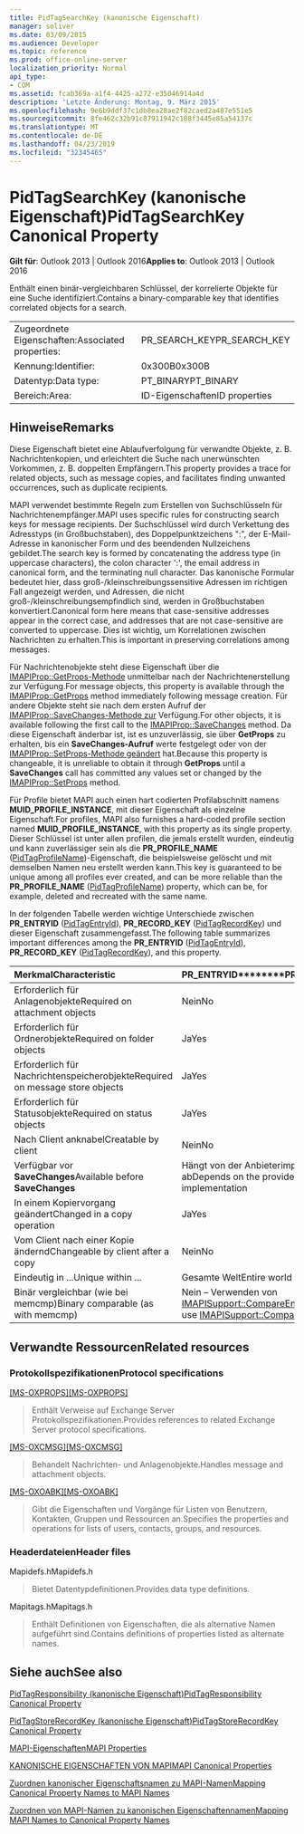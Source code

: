 ```yaml
---
title: PidTagSearchKey (kanonische Eigenschaft)
manager: soliver
ms.date: 03/09/2015
ms.audience: Developer
ms.topic: reference
ms.prod: office-online-server
localization_priority: Normal
api_type:
- COM
ms.assetid: fcab369a-a1f4-4425-a272-e35046914a4d
description: 'Letzte Änderung: Montag, 9. März 2015'
ms.openlocfilehash: 9e6b9ddf37c1db8ea28ae2f82caed2a487e551e5
ms.sourcegitcommit: 8fe462c32b91c87911942c188f3445e85a54137c
ms.translationtype: MT
ms.contentlocale: de-DE
ms.lasthandoff: 04/23/2019
ms.locfileid: "32345465"
---
```

# <a name="pidtagsearchkey-canonical-property"></a><span data-ttu-id="a8ca5-103">PidTagSearchKey (kanonische Eigenschaft)</span><span class="sxs-lookup"><span data-stu-id="a8ca5-103">PidTagSearchKey Canonical Property</span></span>

  
  
<span data-ttu-id="a8ca5-104">**Gilt für**: Outlook 2013 | Outlook 2016</span><span class="sxs-lookup"><span data-stu-id="a8ca5-104">**Applies to**: Outlook 2013 | Outlook 2016</span></span> 
  
<span data-ttu-id="a8ca5-105">Enthält einen binär-vergleichbaren Schlüssel, der korrelierte Objekte für eine Suche identifiziert.</span><span class="sxs-lookup"><span data-stu-id="a8ca5-105">Contains a binary-comparable key that identifies correlated objects for a search.</span></span>
  
|||
|:-----|:-----|
|<span data-ttu-id="a8ca5-106">Zugeordnete Eigenschaften:</span><span class="sxs-lookup"><span data-stu-id="a8ca5-106">Associated properties:</span></span>  <br/> |<span data-ttu-id="a8ca5-107">PR_SEARCH_KEY</span><span class="sxs-lookup"><span data-stu-id="a8ca5-107">PR_SEARCH_KEY</span></span>  <br/> |
|<span data-ttu-id="a8ca5-108">Kennung:</span><span class="sxs-lookup"><span data-stu-id="a8ca5-108">Identifier:</span></span>  <br/> |<span data-ttu-id="a8ca5-109">0x300B</span><span class="sxs-lookup"><span data-stu-id="a8ca5-109">0x300B</span></span>  <br/> |
|<span data-ttu-id="a8ca5-110">Datentyp:</span><span class="sxs-lookup"><span data-stu-id="a8ca5-110">Data type:</span></span>  <br/> |<span data-ttu-id="a8ca5-111">PT_BINARY</span><span class="sxs-lookup"><span data-stu-id="a8ca5-111">PT_BINARY</span></span>  <br/> |
|<span data-ttu-id="a8ca5-112">Bereich:</span><span class="sxs-lookup"><span data-stu-id="a8ca5-112">Area:</span></span>  <br/> |<span data-ttu-id="a8ca5-113">ID-Eigenschaften</span><span class="sxs-lookup"><span data-stu-id="a8ca5-113">ID properties</span></span>  <br/> |
   
## <a name="remarks"></a><span data-ttu-id="a8ca5-114">Hinweise</span><span class="sxs-lookup"><span data-stu-id="a8ca5-114">Remarks</span></span>

<span data-ttu-id="a8ca5-115">Diese Eigenschaft bietet eine Ablaufverfolgung für verwandte Objekte, z. B. Nachrichtenkopien, und erleichtert die Suche nach unerwünschten Vorkommen, z. B. doppelten Empfängern.</span><span class="sxs-lookup"><span data-stu-id="a8ca5-115">This property provides a trace for related objects, such as message copies, and facilitates finding unwanted occurrences, such as duplicate recipients.</span></span>
  
<span data-ttu-id="a8ca5-116">MAPI verwendet bestimmte Regeln zum Erstellen von Suchschlüsseln für Nachrichtenempfänger.</span><span class="sxs-lookup"><span data-stu-id="a8ca5-116">MAPI uses specific rules for constructing search keys for message recipients.</span></span> <span data-ttu-id="a8ca5-117">Der Suchschlüssel wird durch Verkettung des Adresstyps (in Großbuchstaben), des Doppelpunktzeichens ":", der E-Mail-Adresse in kanonischer Form und des beendenden Nullzeichens gebildet.</span><span class="sxs-lookup"><span data-stu-id="a8ca5-117">The search key is formed by concatenating the address type (in uppercase characters), the colon character ':', the email address in canonical form, and the terminating null character.</span></span> <span data-ttu-id="a8ca5-118">Das kanonische Formular bedeutet hier, dass groß-/kleinschreibungssensitive Adressen im richtigen Fall angezeigt werden, und Adressen, die nicht groß-/kleinschreibungsempfindlich sind, werden in Großbuchstaben konvertiert.</span><span class="sxs-lookup"><span data-stu-id="a8ca5-118">Canonical form here means that case-sensitive addresses appear in the correct case, and addresses that are not case-sensitive are converted to uppercase.</span></span> <span data-ttu-id="a8ca5-119">Dies ist wichtig, um Korrelationen zwischen Nachrichten zu erhalten.</span><span class="sxs-lookup"><span data-stu-id="a8ca5-119">This is important in preserving correlations among messages.</span></span>
  
<span data-ttu-id="a8ca5-120">Für Nachrichtenobjekte steht diese Eigenschaft über die [IMAPIProp::GetProps-Methode](imapiprop-getprops.md) unmittelbar nach der Nachrichtenerstellung zur Verfügung.</span><span class="sxs-lookup"><span data-stu-id="a8ca5-120">For message objects, this property is available through the [IMAPIProp::GetProps](imapiprop-getprops.md) method immediately following message creation.</span></span> <span data-ttu-id="a8ca5-121">Für andere Objekte steht sie nach dem ersten Aufruf der [IMAPIProp::SaveChanges-Methode zur](imapiprop-savechanges.md) Verfügung.</span><span class="sxs-lookup"><span data-stu-id="a8ca5-121">For other objects, it is available following the first call to the [IMAPIProp::SaveChanges](imapiprop-savechanges.md) method.</span></span> <span data-ttu-id="a8ca5-122">Da diese Eigenschaft änderbar ist, ist es unzuverlässig, sie über **GetProps** zu erhalten, bis ein **SaveChanges-Aufruf** werte festgelegt oder von der [IMAPIProp::SetProps-Methode geändert](imapiprop-setprops.md) hat.</span><span class="sxs-lookup"><span data-stu-id="a8ca5-122">Because this property is changeable, it is unreliable to obtain it through **GetProps** until a **SaveChanges** call has committed any values set or changed by the [IMAPIProp::SetProps](imapiprop-setprops.md) method.</span></span> 
  
<span data-ttu-id="a8ca5-123">Für Profile bietet MAPI auch einen hart codierten Profilabschnitt namens **MUID_PROFILE_INSTANCE**, mit dieser Eigenschaft als einzelne Eigenschaft.</span><span class="sxs-lookup"><span data-stu-id="a8ca5-123">For profiles, MAPI also furnishes a hard-coded profile section named **MUID_PROFILE_INSTANCE**, with this property as its single property.</span></span> <span data-ttu-id="a8ca5-124">Dieser Schlüssel ist unter allen profilen, die jemals erstellt wurden, eindeutig und kann zuverlässiger sein als die **PR_PROFILE_NAME** ([PidTagProfileName](pidtagprofilename-canonical-property.md))-Eigenschaft, die beispielsweise gelöscht und mit demselben Namen neu erstellt werden kann.</span><span class="sxs-lookup"><span data-stu-id="a8ca5-124">This key is guaranteed to be unique among all profiles ever created, and can be more reliable than the **PR_PROFILE_NAME** ([PidTagProfileName](pidtagprofilename-canonical-property.md)) property, which can be, for example, deleted and recreated with the same name.</span></span>
  
<span data-ttu-id="a8ca5-125">In der folgenden Tabelle werden wichtige Unterschiede zwischen **PR_ENTRYID** ([PidTagEntryId](pidtagentryid-canonical-property.md)), **PR_RECORD_KEY** ([PidTagRecordKey](pidtagrecordkey-canonical-property.md)) und dieser Eigenschaft zusammengefasst.</span><span class="sxs-lookup"><span data-stu-id="a8ca5-125">The following table summarizes important differences among the **PR_ENTRYID** ([PidTagEntryId](pidtagentryid-canonical-property.md)), **PR_RECORD_KEY** ([PidTagRecordKey](pidtagrecordkey-canonical-property.md)), and this property.</span></span>
  
|<span data-ttu-id="a8ca5-126">**Merkmal**</span><span class="sxs-lookup"><span data-stu-id="a8ca5-126">**Characteristic**</span></span>|<span data-ttu-id="a8ca5-127">PR_ENTRYID\*\*\*\*</span><span class="sxs-lookup"><span data-stu-id="a8ca5-127">\*\*\*\*PR_ENTRYID\*\*\*\*</span></span>|<span data-ttu-id="a8ca5-128">PR_RECORD_KEY\*\*\*\*</span><span class="sxs-lookup"><span data-stu-id="a8ca5-128">\*\*\*\*PR_RECORD_KEY\*\*\*\*</span></span>|<span data-ttu-id="a8ca5-129">PR_SEARCH_KEY\*\*\*\*</span><span class="sxs-lookup"><span data-stu-id="a8ca5-129">\*\*\*\*PR_SEARCH_KEY\*\*\*\*</span></span>|
|:-----|:-----|:-----|:-----|
|<span data-ttu-id="a8ca5-130">Erforderlich für Anlagenobjekte</span><span class="sxs-lookup"><span data-stu-id="a8ca5-130">Required on attachment objects</span></span>  <br/> |<span data-ttu-id="a8ca5-131">Nein</span><span class="sxs-lookup"><span data-stu-id="a8ca5-131">No</span></span>  <br/> |<span data-ttu-id="a8ca5-132">Ja</span><span class="sxs-lookup"><span data-stu-id="a8ca5-132">Yes</span></span>  <br/> |<span data-ttu-id="a8ca5-133">Nein</span><span class="sxs-lookup"><span data-stu-id="a8ca5-133">No</span></span>  <br/> |
|<span data-ttu-id="a8ca5-134">Erforderlich für Ordnerobjekte</span><span class="sxs-lookup"><span data-stu-id="a8ca5-134">Required on folder objects</span></span>  <br/> |<span data-ttu-id="a8ca5-135">Ja</span><span class="sxs-lookup"><span data-stu-id="a8ca5-135">Yes</span></span>  <br/> |<span data-ttu-id="a8ca5-136">Ja</span><span class="sxs-lookup"><span data-stu-id="a8ca5-136">Yes</span></span>  <br/> |<span data-ttu-id="a8ca5-137">Nein</span><span class="sxs-lookup"><span data-stu-id="a8ca5-137">No</span></span>  <br/> |
|<span data-ttu-id="a8ca5-138">Erforderlich für Nachrichtenspeicherobjekte</span><span class="sxs-lookup"><span data-stu-id="a8ca5-138">Required on message store objects</span></span>  <br/> |<span data-ttu-id="a8ca5-139">Ja</span><span class="sxs-lookup"><span data-stu-id="a8ca5-139">Yes</span></span>  <br/> |<span data-ttu-id="a8ca5-140">Ja</span><span class="sxs-lookup"><span data-stu-id="a8ca5-140">Yes</span></span>  <br/> |<span data-ttu-id="a8ca5-141">Nein</span><span class="sxs-lookup"><span data-stu-id="a8ca5-141">No</span></span>  <br/> |
|<span data-ttu-id="a8ca5-142">Erforderlich für Statusobjekte</span><span class="sxs-lookup"><span data-stu-id="a8ca5-142">Required on status objects</span></span>  <br/> |<span data-ttu-id="a8ca5-143">Ja</span><span class="sxs-lookup"><span data-stu-id="a8ca5-143">Yes</span></span>  <br/> |<span data-ttu-id="a8ca5-144">Nein</span><span class="sxs-lookup"><span data-stu-id="a8ca5-144">No</span></span>  <br/> |<span data-ttu-id="a8ca5-145">Nein</span><span class="sxs-lookup"><span data-stu-id="a8ca5-145">No</span></span>  <br/> |
|<span data-ttu-id="a8ca5-146">Nach Client anknabel</span><span class="sxs-lookup"><span data-stu-id="a8ca5-146">Creatable by client</span></span>  <br/> |<span data-ttu-id="a8ca5-147">Nein</span><span class="sxs-lookup"><span data-stu-id="a8ca5-147">No</span></span>  <br/> |<span data-ttu-id="a8ca5-148">Nein</span><span class="sxs-lookup"><span data-stu-id="a8ca5-148">No</span></span>  <br/> |<span data-ttu-id="a8ca5-149">Ja</span><span class="sxs-lookup"><span data-stu-id="a8ca5-149">Yes</span></span>  <br/> |
|<span data-ttu-id="a8ca5-150">Verfügbar vor **SaveChanges**</span><span class="sxs-lookup"><span data-stu-id="a8ca5-150">Available before **SaveChanges**</span></span> <br/> |<span data-ttu-id="a8ca5-151">Hängt von der Anbieterimplementierung ab</span><span class="sxs-lookup"><span data-stu-id="a8ca5-151">Depends on the provider implementation</span></span>  <br/> |<span data-ttu-id="a8ca5-152">Hängt von der Anbieterimplementierung ab</span><span class="sxs-lookup"><span data-stu-id="a8ca5-152">Depends on the provider implementation</span></span>  <br/> |<span data-ttu-id="a8ca5-153">Bei Nachrichten ja.</span><span class="sxs-lookup"><span data-stu-id="a8ca5-153">For messages, Yes.</span></span> <span data-ttu-id="a8ca5-154">Für andere hängt es von der Anbieterimplementierung ab.</span><span class="sxs-lookup"><span data-stu-id="a8ca5-154">For others, It depends on the provider implementation.</span></span>  <br/> |
|<span data-ttu-id="a8ca5-155">In einem Kopiervorgang geändert</span><span class="sxs-lookup"><span data-stu-id="a8ca5-155">Changed in a copy operation</span></span>  <br/> |<span data-ttu-id="a8ca5-156">Ja</span><span class="sxs-lookup"><span data-stu-id="a8ca5-156">Yes</span></span>  <br/> |<span data-ttu-id="a8ca5-157">Ja</span><span class="sxs-lookup"><span data-stu-id="a8ca5-157">Yes</span></span>  <br/> |<span data-ttu-id="a8ca5-158">Nein</span><span class="sxs-lookup"><span data-stu-id="a8ca5-158">No</span></span>  <br/> |
|<span data-ttu-id="a8ca5-159">Vom Client nach einer Kopie ändernd</span><span class="sxs-lookup"><span data-stu-id="a8ca5-159">Changeable by client after a copy</span></span>  <br/> |<span data-ttu-id="a8ca5-160">Nein</span><span class="sxs-lookup"><span data-stu-id="a8ca5-160">No</span></span>  <br/> |<span data-ttu-id="a8ca5-161">Nein</span><span class="sxs-lookup"><span data-stu-id="a8ca5-161">No</span></span>  <br/> |<span data-ttu-id="a8ca5-162">Ja</span><span class="sxs-lookup"><span data-stu-id="a8ca5-162">Yes</span></span>  <br/> |
|<span data-ttu-id="a8ca5-163">Eindeutig in ...</span><span class="sxs-lookup"><span data-stu-id="a8ca5-163">Unique within ...</span></span>  <br/> |<span data-ttu-id="a8ca5-164">Gesamte Welt</span><span class="sxs-lookup"><span data-stu-id="a8ca5-164">Entire world</span></span>  <br/> |<span data-ttu-id="a8ca5-165">Anbieterinstanz</span><span class="sxs-lookup"><span data-stu-id="a8ca5-165">Provider instance</span></span>  <br/> |<span data-ttu-id="a8ca5-166">Gesamte Welt</span><span class="sxs-lookup"><span data-stu-id="a8ca5-166">Entire world</span></span>  <br/> |
|<span data-ttu-id="a8ca5-167">Binär vergleichbar (wie bei memcmp)</span><span class="sxs-lookup"><span data-stu-id="a8ca5-167">Binary comparable (as with memcmp)</span></span>  <br/> |<span data-ttu-id="a8ca5-168">Nein – Verwenden von [IMAPISupport::CompareEntryIDs](imapisupport-compareentryids.md)</span><span class="sxs-lookup"><span data-stu-id="a8ca5-168">No -- use [IMAPISupport::CompareEntryIDs](imapisupport-compareentryids.md)</span></span> <br/> |<span data-ttu-id="a8ca5-169">Ja</span><span class="sxs-lookup"><span data-stu-id="a8ca5-169">Yes</span></span>  <br/> |<span data-ttu-id="a8ca5-170">Ja</span><span class="sxs-lookup"><span data-stu-id="a8ca5-170">Yes</span></span>  <br/> |
   
## <a name="related-resources"></a><span data-ttu-id="a8ca5-171">Verwandte Ressourcen</span><span class="sxs-lookup"><span data-stu-id="a8ca5-171">Related resources</span></span>

### <a name="protocol-specifications"></a><span data-ttu-id="a8ca5-172">Protokollspezifikationen</span><span class="sxs-lookup"><span data-stu-id="a8ca5-172">Protocol specifications</span></span>

<span data-ttu-id="a8ca5-173">[[MS-OXPROPS]](https://msdn.microsoft.com/library/f6ab1613-aefe-447d-a49c-18217230b148%28Office.15%29.aspx)</span><span class="sxs-lookup"><span data-stu-id="a8ca5-173">[[MS-OXPROPS]](https://msdn.microsoft.com/library/f6ab1613-aefe-447d-a49c-18217230b148%28Office.15%29.aspx)</span></span>
  
> <span data-ttu-id="a8ca5-174">Enthält Verweise auf Exchange Server Protokollspezifikationen.</span><span class="sxs-lookup"><span data-stu-id="a8ca5-174">Provides references to related Exchange Server protocol specifications.</span></span>
    
<span data-ttu-id="a8ca5-175">[[MS-OXCMSG]](https://msdn.microsoft.com/library/7fd7ec40-deec-4c06-9493-1bc06b349682%28Office.15%29.aspx)</span><span class="sxs-lookup"><span data-stu-id="a8ca5-175">[[MS-OXCMSG]](https://msdn.microsoft.com/library/7fd7ec40-deec-4c06-9493-1bc06b349682%28Office.15%29.aspx)</span></span>
  
> <span data-ttu-id="a8ca5-176">Behandelt Nachrichten- und Anlagenobjekte.</span><span class="sxs-lookup"><span data-stu-id="a8ca5-176">Handles message and attachment objects.</span></span>
    
<span data-ttu-id="a8ca5-177">[[MS-OXOABK]](https://msdn.microsoft.com/library/f4cf9b4c-9232-4506-9e71-2270de217614%28Office.15%29.aspx)</span><span class="sxs-lookup"><span data-stu-id="a8ca5-177">[[MS-OXOABK]](https://msdn.microsoft.com/library/f4cf9b4c-9232-4506-9e71-2270de217614%28Office.15%29.aspx)</span></span>
  
> <span data-ttu-id="a8ca5-178">Gibt die Eigenschaften und Vorgänge für Listen von Benutzern, Kontakten, Gruppen und Ressourcen an.</span><span class="sxs-lookup"><span data-stu-id="a8ca5-178">Specifies the properties and operations for lists of users, contacts, groups, and resources.</span></span>
    
### <a name="header-files"></a><span data-ttu-id="a8ca5-179">Headerdateien</span><span class="sxs-lookup"><span data-stu-id="a8ca5-179">Header files</span></span>

<span data-ttu-id="a8ca5-180">Mapidefs.h</span><span class="sxs-lookup"><span data-stu-id="a8ca5-180">Mapidefs.h</span></span>
  
> <span data-ttu-id="a8ca5-181">Bietet Datentypdefinitionen.</span><span class="sxs-lookup"><span data-stu-id="a8ca5-181">Provides data type definitions.</span></span>
    
<span data-ttu-id="a8ca5-182">Mapitags.h</span><span class="sxs-lookup"><span data-stu-id="a8ca5-182">Mapitags.h</span></span>
  
> <span data-ttu-id="a8ca5-183">Enthält Definitionen von Eigenschaften, die als alternative Namen aufgeführt sind.</span><span class="sxs-lookup"><span data-stu-id="a8ca5-183">Contains definitions of properties listed as alternate names.</span></span>
    
## <a name="see-also"></a><span data-ttu-id="a8ca5-184">Siehe auch</span><span class="sxs-lookup"><span data-stu-id="a8ca5-184">See also</span></span>



[<span data-ttu-id="a8ca5-185">PidTagResponsibility (kanonische Eigenschaft)</span><span class="sxs-lookup"><span data-stu-id="a8ca5-185">PidTagResponsibility Canonical Property</span></span>](pidtagresponsibility-canonical-property.md)
  
[<span data-ttu-id="a8ca5-186">PidTagStoreRecordKey (kanonische Eigenschaft)</span><span class="sxs-lookup"><span data-stu-id="a8ca5-186">PidTagStoreRecordKey Canonical Property</span></span>](pidtagstorerecordkey-canonical-property.md)


[<span data-ttu-id="a8ca5-187">MAPI-Eigenschaften</span><span class="sxs-lookup"><span data-stu-id="a8ca5-187">MAPI Properties</span></span>](mapi-properties.md)
  
[<span data-ttu-id="a8ca5-188">KANONISCHE EIGENSCHAFTEN VON MAPI</span><span class="sxs-lookup"><span data-stu-id="a8ca5-188">MAPI Canonical Properties</span></span>](mapi-canonical-properties.md)
  
[<span data-ttu-id="a8ca5-189">Zuordnen kanonischer Eigenschaftsnamen zu MAPI-Namen</span><span class="sxs-lookup"><span data-stu-id="a8ca5-189">Mapping Canonical Property Names to MAPI Names</span></span>](mapping-canonical-property-names-to-mapi-names.md)
  
[<span data-ttu-id="a8ca5-190">Zuordnen von MAPI-Namen zu kanonischen Eigenschaftennamen</span><span class="sxs-lookup"><span data-stu-id="a8ca5-190">Mapping MAPI Names to Canonical Property Names</span></span>](mapping-mapi-names-to-canonical-property-names.md)

